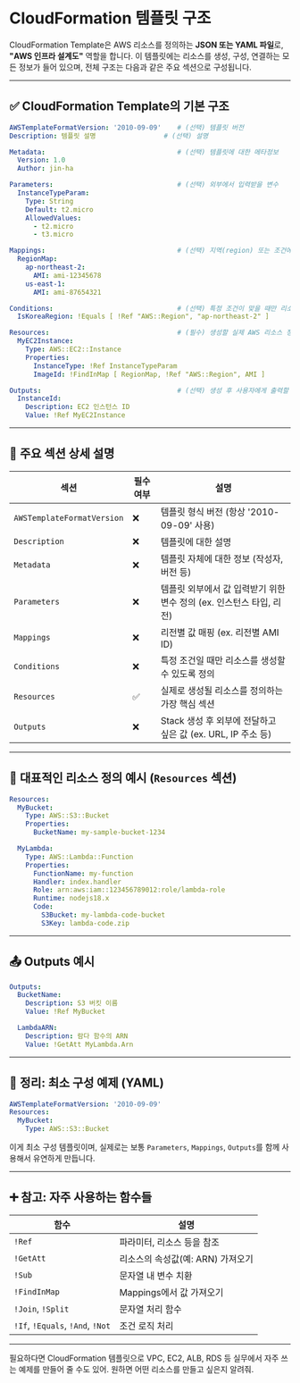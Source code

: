 # CloudFormation 템플릿 구조


CloudFormation Template은 AWS 리소스를 정의하는 **JSON 또는 YAML 파일**로, **"AWS 인프라 설계도"** 역할을 합니다.
이 템플릿에는 리소스를 생성, 구성, 연결하는 모든 정보가 들어 있으며, 전체 구조는 다음과 같은 주요 섹션으로 구성됩니다.

---

## ✅ CloudFormation Template의 기본 구조

```yaml
AWSTemplateFormatVersion: '2010-09-09'    # (선택) 템플릿 버전
Description: 템플릿 설명                 # (선택) 설명

Metadata:                                 # (선택) 템플릿에 대한 메타정보
  Version: 1.0
  Author: jin-ha

Parameters:                               # (선택) 외부에서 입력받을 변수
  InstanceTypeParam:
    Type: String
    Default: t2.micro
    AllowedValues:
      - t2.micro
      - t3.micro

Mappings:                                 # (선택) 지역(region) 또는 조건에 따른 값 맵핑
  RegionMap:
    ap-northeast-2:
      AMI: ami-12345678
    us-east-1:
      AMI: ami-87654321

Conditions:                               # (선택) 특정 조건이 맞을 때만 리소스를 생성
  IsKoreaRegion: !Equals [ !Ref "AWS::Region", "ap-northeast-2" ]

Resources:                                # (필수) 생성할 실제 AWS 리소스 정의
  MyEC2Instance:
    Type: AWS::EC2::Instance
    Properties:
      InstanceType: !Ref InstanceTypeParam
      ImageId: !FindInMap [ RegionMap, !Ref "AWS::Region", AMI ]

Outputs:                                  # (선택) 생성 후 사용자에게 출력할 값
  InstanceId:
    Description: EC2 인스턴스 ID
    Value: !Ref MyEC2Instance
```

---

## 🧱 주요 섹션 상세 설명

| 섹션                         | 필수 여부 | 설명                                          |
| -------------------------- | ----- | ------------------------------------------- |
| `AWSTemplateFormatVersion` | ❌     | 템플릿 형식 버전 (항상 '2010-09-09' 사용)              |
| `Description`              | ❌     | 템플릿에 대한 설명                                  |
| `Metadata`                 | ❌     | 템플릿 자체에 대한 정보 (작성자, 버전 등)                   |
| `Parameters`               | ❌     | 템플릿 외부에서 값 입력받기 위한 변수 정의 (ex. 인스턴스 타입, 리전)  |
| `Mappings`                 | ❌     | 리전별 값 매핑 (ex. 리전별 AMI ID)                   |
| `Conditions`               | ❌     | 특정 조건일 때만 리소스를 생성할 수 있도록 정의                 |
| `Resources`                | ✅     | 실제로 생성될 리소스를 정의하는 가장 핵심 섹션                  |
| `Outputs`                  | ❌     | Stack 생성 후 외부에 전달하고 싶은 값 (ex. URL, IP 주소 등) |

---

## 🔧 대표적인 리소스 정의 예시 (`Resources` 섹션)

```yaml
Resources:
  MyBucket:
    Type: AWS::S3::Bucket
    Properties:
      BucketName: my-sample-bucket-1234

  MyLambda:
    Type: AWS::Lambda::Function
    Properties:
      FunctionName: my-function
      Handler: index.handler
      Role: arn:aws:iam::123456789012:role/lambda-role
      Runtime: nodejs18.x
      Code:
        S3Bucket: my-lambda-code-bucket
        S3Key: lambda-code.zip
```

---

## 📤 Outputs 예시

```yaml
Outputs:
  BucketName:
    Description: S3 버킷 이름
    Value: !Ref MyBucket

  LambdaARN:
    Description: 람다 함수의 ARN
    Value: !GetAtt MyLambda.Arn
```

---

## 📌 정리: 최소 구성 예제 (YAML)

```yaml
AWSTemplateFormatVersion: '2010-09-09'
Resources:
  MyBucket:
    Type: AWS::S3::Bucket
```

이게 최소 구성 템플릿이며, 실제로는 보통 `Parameters`, `Mappings`, `Outputs`를 함께 사용해서 유연하게 만듭니다.

---

## ➕ 참고: 자주 사용하는 함수들

| 함수                               | 설명                    |
| -------------------------------- | --------------------- |
| `!Ref`                           | 파라미터, 리소스 등을 참조       |
| `!GetAtt`                        | 리소스의 속성값(예: ARN) 가져오기 |
| `!Sub`                           | 문자열 내 변수 치환           |
| `!FindInMap`                     | Mappings에서 값 가져오기     |
| `!Join`, `!Split`                | 문자열 처리 함수             |
| `!If`, `!Equals`, `!And`, `!Not` | 조건 로직 처리              |

---

필요하다면 CloudFormation 템플릿으로 VPC, EC2, ALB, RDS 등 실무에서 자주 쓰는 예제를 만들어 줄 수도 있어. 원하면 어떤 리소스를 만들고 싶은지 알려줘.
